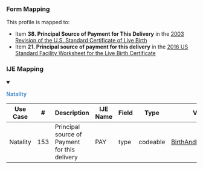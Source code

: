 ### Form Mapping
This profile is mapped to:
 * Item **38. Principal Source of Payment for This Delivery** in the [2003 Revision of the U.S. Standard Certificate of Live Birth](https://www.cdc.gov/nchs/data/dvs/birth11-03final-ACC.pdf)
 * Item **21. Principal source of payment for this delivery** in the [2016 US Standard Facility Worksheet for the Live Birth Certificate](https://www.cdc.gov/nchs/data/dvs/facility-worksheet-2016-508.pdf)

### IJE Mapping

<style>
 .context-menu {cursor: context-menu; color: #438bca;}
 .context-menu:hover {opacity: 0.5;}
</style>
<details open>

<summary>

<strong class='context-menu' > Natality </strong>

</summary>
<table class='grid'>
<thead>
  <tr>
    <th style='text-align: center'><strong>Use Case</strong></th>
    <th><strong>#</strong></th>
    <th><strong>Description</strong></th>
    <th><strong>IJE Name</strong></th>
    <th><strong>Field</strong></th>
    <th><strong>Type</strong></th>
    <th><strong>Value Set/Comments</strong></th>
  </tr>
</thead>
<tbody>
<tr>
  <td style='text-align: center'>Natality</td>
  <td>153</td>
  <td>Principal source of Payment for this delivery</td>
  <td>PAY</td>
  <td>type</td>
  <td>codeable</td>
  <td><a href='ValueSet-ValueSet-birth-and-fetal-death-financial-class.html'>BirthAndFetalDeathFinancialClassVS</a> </td>
</tr>

</tbody>
</table>

</details>
<p></p>

